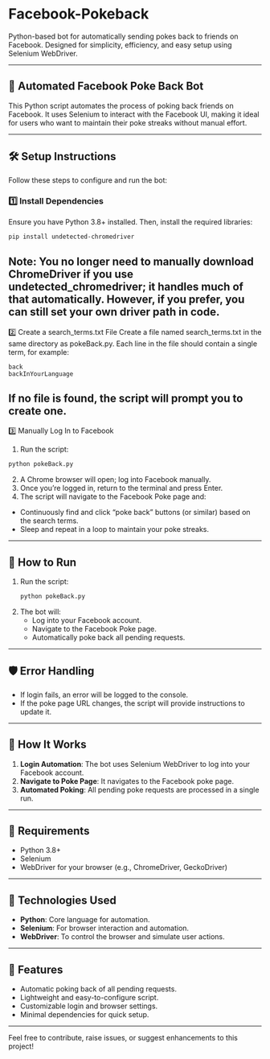# Facebook-Pokeback
Python-based bot for automatically sending pokes back to friends on Facebook. Designed for simplicity, efficiency, and easy setup using Selenium WebDriver.

---

## 🤖 Automated Facebook Poke Back Bot

This Python script automates the process of poking back friends on Facebook. It uses Selenium to interact with the Facebook UI, making it ideal for users who want to maintain their poke streaks without manual effort.

---

## 🛠️ Setup Instructions

Follow these steps to configure and run the bot:

### 1️⃣ Install Dependencies
Ensure you have Python 3.8+ installed. Then, install the required libraries:
```bash
pip install undetected-chromedriver
```
Note: You no longer need to manually download ChromeDriver if you use undetected_chromedriver; it handles much of that automatically. However, if you prefer, you can still set your own driver path in code.
---

2️⃣ Create a search_terms.txt File
Create a file named search_terms.txt in the same directory as pokeBack.py.
Each line in the file should contain a single term, for example:
```
back
backInYourLanguage
```
If no file is found, the script will prompt you to create one.
---


3️⃣ Manually Log In to Facebook
1. Run the script:
```python
python pokeBack.py
```
2. A Chrome browser will open; log into Facebook manually.
3. Once you’re logged in, return to the terminal and press Enter.
4. The script will navigate to the Facebook Poke page and:
  - Continuously find and click “poke back” buttons (or similar) based on the search terms.
  - Sleep and repeat in a loop to maintain your poke streaks.
---

## 🚀 How to Run

1. Run the script:
   ```bash
   python pokeBack.py
   ```
2. The bot will:
   - Log into your Facebook account.
   - Navigate to the Facebook Poke page.
   - Automatically poke back all pending requests.

---

## 🛡️ Error Handling

- If login fails, an error will be logged to the console.
- If the poke page URL changes, the script will provide instructions to update it.

---

## 📂 How It Works

1. **Login Automation**: The bot uses Selenium WebDriver to log into your Facebook account.
2. **Navigate to Poke Page**: It navigates to the Facebook poke page.
3. **Automated Poking**: All pending poke requests are processed in a single run.

---

## 🔧 Requirements
- Python 3.8+  
- Selenium  
- WebDriver for your browser (e.g., ChromeDriver, GeckoDriver)

---

## 🧰 Technologies Used
- **Python**: Core language for automation.
- **Selenium**: For browser interaction and automation.
- **WebDriver**: To control the browser and simulate user actions.

---

## 🌟 Features
- Automatic poking back of all pending requests.
- Lightweight and easy-to-configure script.
- Customizable login and browser settings.
- Minimal dependencies for quick setup.

---

Feel free to contribute, raise issues, or suggest enhancements to this project!
